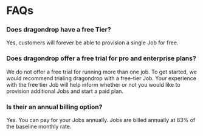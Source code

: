 # FAQs

### Does dragondrop have a free Tier?

Yes, customers will forever be able to provision a single Job for free.

### Does dragondrop offer a free trial for pro and enterprise plans?

We do not offer a free trial for running more than one job. To get started, we would recommend trialing dragondrop with a free-tier Job. Your experience with the free tier Job will help inform whether or not you would like to provision additional Jobs and start a paid plan.

### Is their an annual billing option?

Yes. You can pay for your Jobs annually. Jobs are billed annually at 83% of the baseline monthly rate.
